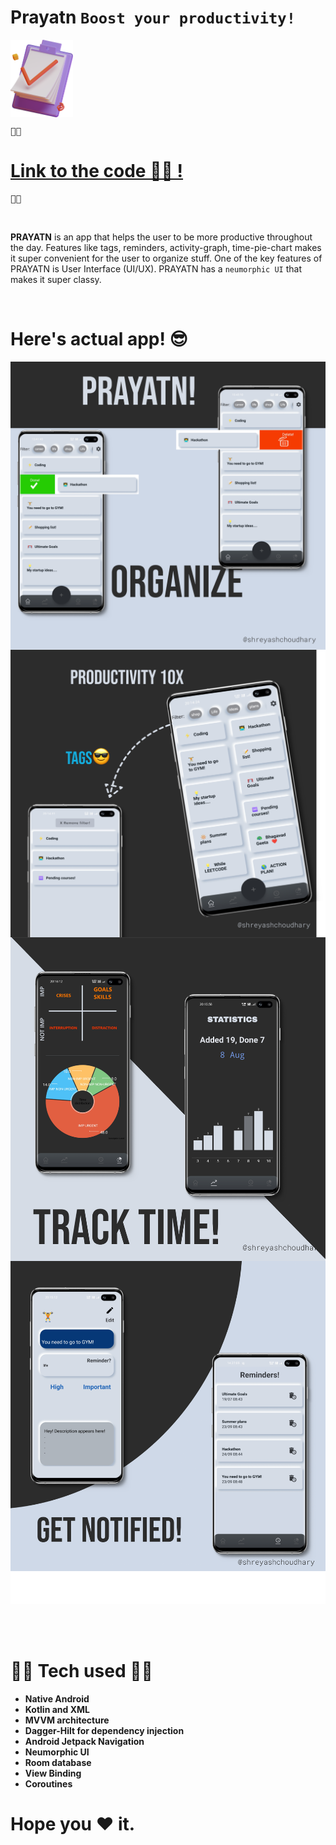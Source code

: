 # Prayatn `Boost your productivity!`
<img align="center" src="https://github.com/shreyashcode/Recxa-puzzle/blob/master/icon.png?raw=true" width = 100 margin=10/>

<pre>
🔴🔴
</pre>
# [Link to the code 👨‍💻 !](https://github.com/shreyashcode/Prayatn_android)
<pre>
🔴🔴
</pre>

&nbsp;
&nbsp;

**PRAYATN** is an app that helps the user to be more productive throughout the day. Features like tags, reminders, activity-graph, time-pie-chart makes it super convenient for the user to organize stuff. One of the key features of PRAYATN is User Interface (UI/UX). PRAYATN has a `neumorphic UI` that makes it super classy.

&nbsp;
&nbsp;

# Here's actual app! 😎

<img align="left" src="https://github.com/shreyashcode/Prayatn/blob/main/Group%2016.png"/>
<img align="left" src="https://github.com/shreyashcode/Prayatn/blob/main/Group%2018.png"/>
<img align="left" src="https://github.com/shreyashcode/Prayatn/blob/main/Group%2014.png"/>
<img align="left" src="https://github.com/shreyashcode/Prayatn/blob/main/Group%2015.png"/> 

&nbsp;
<br />
<br /><br />
# 👨‍💻 Tech used 🔴🔴
- **Native Android**
- **Kotlin and XML**
- **MVVM architecture**
- **Dagger-Hilt for dependency injection**
- **Android Jetpack Navigation**
- **Neumorphic UI**
- **Room database**
- **View Binding**
- **Coroutines**


# Hope you ❤️ it.
